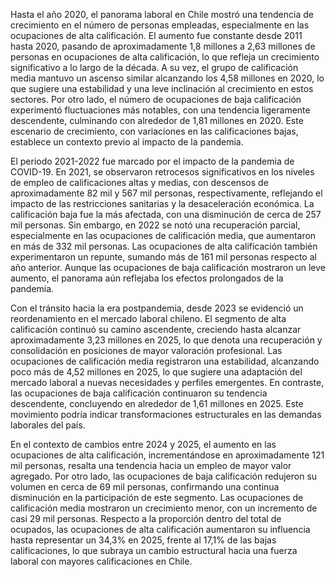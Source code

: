 Hasta el año 2020, el panorama laboral en Chile mostró una tendencia de crecimiento en el número de personas empleadas, especialmente en las ocupaciones de alta calificación. El aumento fue constante desde 2011 hasta 2020, pasando de aproximadamente 1,8 millones a 2,63 millones de personas en ocupaciones de alta calificación, lo que refleja un crecimiento significativo a lo largo de la década. A su vez, el grupo de calificación media mantuvo un ascenso similar alcanzando los 4,58 millones en 2020, lo que sugiere una estabilidad y una leve inclinación al crecimiento en estos sectores. Por otro lado, el número de ocupaciones de baja calificación experimentó fluctuaciones más notables, con una tendencia ligeramente descendente, culminando con alrededor de 1,81 millones en 2020. Este escenario de crecimiento, con variaciones en las calificaciones bajas, establece un contexto previo al impacto de la pandemia.

El periodo 2021-2022 fue marcado por el impacto de la pandemia de COVID-19. En 2021, se observaron retrocesos significativos en los niveles de empleo de calificaciones altas y medias, con descensos de aproximadamente 82 mil y 567 mil personas, respectivamente, reflejando el impacto de las restricciones sanitarias y la desaceleración económica. La calificación baja fue la más afectada, con una disminución de cerca de 257 mil personas. Sin embargo, en 2022 se notó una recuperación parcial, especialmente en las ocupaciones de calificación media, que aumentaron en más de 332 mil personas. Las ocupaciones de alta calificación también experimentaron un repunte, sumando más de 161 mil personas respecto al año anterior. Aunque las ocupaciones de baja calificación mostraron un leve aumento, el panorama aún reflejaba los efectos prolongados de la pandemia.

Con el tránsito hacia la era postpandemia, desde 2023 se evidenció un reordenamiento en el mercado laboral chileno. El segmento de alta calificación continuó su camino ascendente, creciendo hasta alcanzar aproximadamente 3,23 millones en 2025, lo que denota una recuperación y consolidación en posiciones de mayor valoración profesional. Las ocupaciones de calificación media registraron una estabilidad, alcanzando poco más de 4,52 millones en 2025, lo que sugiere una adaptación del mercado laboral a nuevas necesidades y perfiles emergentes. En contraste, las ocupaciones de baja calificación continuaron su tendencia descendente, concluyendo en alrededor de 1,61 millones en 2025. Este movimiento podría indicar transformaciones estructurales en las demandas laborales del país.

En el contexto de cambios entre 2024 y 2025, el aumento en las ocupaciones de alta calificación, incrementándose en aproximadamente 121 mil personas, resalta una tendencia hacia un empleo de mayor valor agregado. Por otro lado, las ocupaciones de baja calificación redujeron su volumen en cerca de 69 mil personas, confirmando una continua disminución en la participación de este segmento. Las ocupaciones de calificación media mostraron un crecimiento menor, con un incremento de casi 29 mil personas. Respecto a la proporción dentro del total de ocupados, las ocupaciones de alta calificación aumentaron su influencia hasta representar un 34,3% en 2025, frente al 17,1% de las bajas calificaciones, lo que subraya un cambio estructural hacia una fuerza laboral con mayores calificaciones en Chile.
